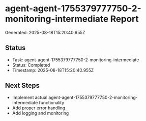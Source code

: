 # agent-agent-1755379777750-2-monitoring-intermediate Report

Generated: 2025-08-18T15:20:40.955Z

## Status
- Task: agent-agent-1755379777750-2-monitoring-intermediate
- Status: Completed
- Timestamp: 2025-08-18T15:20:40.955Z

## Next Steps
- Implement actual agent-agent-1755379777750-2-monitoring-intermediate functionality
- Add proper error handling
- Add logging and monitoring
